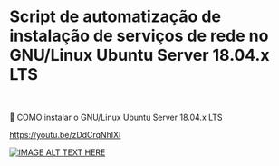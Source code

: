 <h1> Script de automatização de instalação de serviços de rede no GNU/Linux Ubuntu Server 18.04.x LTS</h1><br>

🔵 COMO instalar o GNU/Linux Ubuntu Server 18.04.x LTS

https://youtu.be/zDdCrqNhIXI

[![IMAGE ALT TEXT HERE](http://img.youtube.com/vi/YOUTUBE_VIDEO_ID_HERE/0.jpg)](https://www.youtube.com/watch?v=zDdCrqNhIXI)
